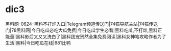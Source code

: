 # dic3
黑料网-0624-黑料不打烊入口|Telegram频道传送门|74猫导航主站|74猫传送门|78黑料网|今日吃瓜必吃大瓜免费|今日吃瓜学生必看|黑料吃瓜,不打烊,黑料正能量|黑料影后又又又洗白了|黑料团宠贺然全集免费阅读|黑料女神笔攻略作者为了生活|黑料|今日吃瓜在线|881比鸭
